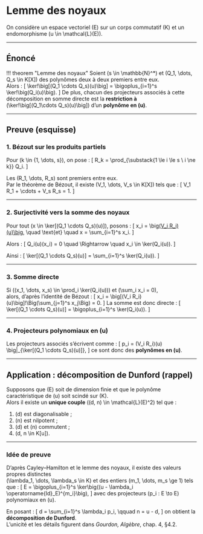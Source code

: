 # Lemme des noyaux

On considère un espace vectoriel \(E\) sur un corps commutatif \(K\) et un endomorphisme \(u \in \mathcal{L}(E)\).

---

## Énoncé

!!! theorem "Lemme des noyaux"
    Soient \(s \in \mathbb{N}^\*\) et \(Q_1, \dots, Q_s \in K[X]\) des polynômes deux à deux premiers entre eux.  
    Alors :
    \[
    \ker\!\big[(Q_1 \cdots Q_s)(u)\big] = \bigoplus_{i=1}^s \ker\!\big(Q_i(u)\big).
    \]
    De plus, chacun des projecteurs associés à cette décomposition en somme directe est la **restriction à**  
    \(\ker\!\big[(Q_1\cdots Q_s)(u)\big]\) d’un **polynôme en \(u\)**.

---

## Preuve (esquisse)

### 1. Bézout sur les produits partiels

Pour \(k \in \{1, \dots, s\}\), on pose :
\[
R_k = \prod_{\substack{1 \le i \le s \\ i \ne k}} Q_i.
\]

Les \(R_1, \dots, R_s\) sont premiers entre eux.  
Par le théorème de Bézout, il existe \(V_1, \dots, V_s \in K[X]\) tels que :
\[
V_1 R_1 + \cdots + V_s R_s = 1.
\]

---

### 2. Surjectivité vers la somme des noyaux

Pour tout \(x \in \ker[(Q_1 \cdots Q_s)(u)]\), posons :
\[
x_i = \big[(V_i R_i)(u)\big](x), \quad \text{et} \quad x = \sum_{i=1}^s x_i.
\]

Alors :
\[
Q_i(u)(x_i) = 0 \quad \Rightarrow \quad x_i \in \ker(Q_i(u)).
\]

Ainsi :
\[
\ker[(Q_1 \cdots Q_s)(u)] = \sum_{i=1}^s \ker(Q_i(u)).
\]

---

### 3. Somme directe

Si \((x_1, \dots, x_s) \in \prod_i \ker(Q_i(u))\) et \(\sum_i x_i = 0\),  
alors, d’après l’identité de Bézout :
\[
x_i = \big[(V_i R_i)(u)\big]\!\Big(\sum_{j=1}^s x_j\Big) = 0.
\]
La somme est donc directe :
\[
\ker[(Q_1 \cdots Q_s)(u)] = \bigoplus_{i=1}^s \ker(Q_i(u)).
\]

---

### 4. Projecteurs polynomiaux en \(u\)

Les projecteurs associés s’écrivent comme :
\[
p_i = (V_i R_i)(u) \big|_{\ker[(Q_1 \cdots Q_s)(u)]},
\]
ce sont donc des **polynômes en \(u\)**.

---

## Application : décomposition de Dunford (rappel)

Supposons que \(E\) soit de dimension finie et que le polynôme caractéristique de \(u\) soit scindé sur \(K\).  
Alors il existe un **unique couple** \((d, n) \in \mathcal{L}(E)^2\) tel que :

1. \(d\) est diagonalisable ;  
2. \(n\) est nilpotent ;  
3. \(d\) et \(n\) commutent ;  
4. \(d, n \in K[u]\).

---

### Idée de preuve

D’après Cayley–Hamilton et le lemme des noyaux, il existe des valeurs propres distinctes  
\(\lambda_1, \dots, \lambda_s \in K\) et des entiers \(m_1, \dots, m_s \ge 1\) tels que :
\[
E = \bigoplus_{i=1}^s \ker\big((u - \lambda_i \operatorname{Id}_E)^{m_i}\big),
\]
avec des projecteurs \(p_i : E \to E\) polynomiaux en \(u\).

En posant :
\[
d = \sum_{i=1}^s \lambda_i p_i, \qquad n = u - d,
\]
on obtient la **décomposition de Dunford**.  
L’unicité et les détails figurent dans *Gourdon, Algèbre*, chap. 4, §4.2.
